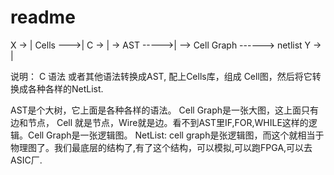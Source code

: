 # readme

X -> |     Cells --->|
C -> | ->  AST ----->| --> Cell Graph ------> netlist
Y -> | 

说明：
C 语法 或者其他语法转换成AST, 配上Cells库，组成 Cell图，然后将它转换成各种各样的NetList. 

AST是个大树，它上面是各种各样的语法。
Cell Graph是一张大图，这上面只有边和节点， Cell 就是节点，Wire就是边。看不到AST里IF,FOR,WHILE这样的逻辑。Cell Graph是一张逻辑图。
NetList: cell graph是张逻辑图，而这个就相当于物理图了。我们最底层的结构了,有了这个结构，可以模拟,可以跑FPGA,可以去ASIC厂.


